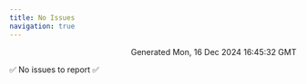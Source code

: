 ```yaml
---
title: No Issues
navigation: true
---
```


<p style="text-align:right;color:#cccs">
Generated Mon, 16 Dec 2024 16:45:32 GMT
</p>
<p>✅ No issues to report ✅</p>



